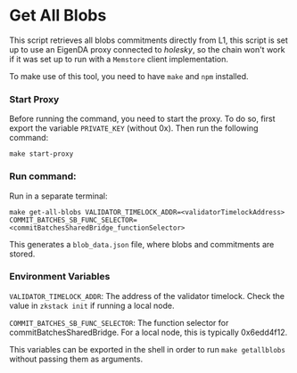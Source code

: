 # Get All Blobs

This script retrieves all blobs commitments directly from L1, this script is set up to use an EigenDA proxy connected to
_holesky_, so the chain won't work if it was set up to run with a `Memstore` client implementation.

To make use of this tool, you need to have `make` and `npm` installed.

### Start Proxy

Before running the command, you need to start the proxy. To do so, first export the variable `PRIVATE_KEY` (without 0x).
Then run the following command:

```
make start-proxy
```

### Run command:

Run in a separate terminal:

```
make get-all-blobs VALIDATOR_TIMELOCK_ADDR=<validatorTimelockAddress> COMMIT_BATCHES_SB_FUNC_SELECTOR=<commitBatchesSharedBridge_functionSelector>
```

This generates a `blob_data.json` file, where blobs and commitments are stored.

### Environment Variables

`VALIDATOR_TIMELOCK_ADDR`: The address of the validator timelock. Check the value in `zkstack init` if running a local
node.

`COMMIT_BATCHES_SB_FUNC_SELECTOR`: The function selector for commitBatchesSharedBridge. For a local node, this is
typically 0x6edd4f12.

This variables can be exported in the shell in order to run `make getallblobs` without passing them as arguments.
